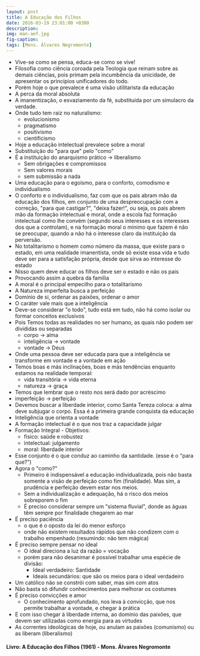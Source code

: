 ```yaml
---
layout: post
title: A Educação dos Filhos
date: 2016-03-19 23:01:00 +0300
description: 
img: man-aef.jpg
fig-caption: 
tags: [Mons. Álvares Negromonte]
---
```


* Vive-se como se pensa, educa-se como se vive!
* Filosofia como ciência coroada pela Teologia que reinam sobre as demais ciências, pois primam pela incumbência da unicidade, de apresentar os princípios unificadores do todo.
* Porém hoje o que prevalece é uma visão utilitarista da educação
* A perca da moral absoluta
* A imanentização, o esvaziamento da fé, substituída por um simulacro da verdade.
* Onde tudo tem raiz no naturalismo:
  * evolucionismo
  * pragmatismo
  * positivismo
  * cientificismo
* Hoje a educação intelectual prevalece sobre a moral
* Substituição do "para que" pelo "como"
* É a instituição do anarquismo prático -> liberalismo
  * Sem obrigações e compromissos
  * Sem valores morais
  * sem submissão a nada
* Uma educação para o egoísmo, para o conforto, comodismo e individualismo
* O conforto e o individualismo, faz com que os pais abram mão da educação dos filhos, em conjunto de uma despreocupação com a correção, "para que castigar?", "deixa fazer!", ou seja, os pais abrem mão da formação intelectual e moral, onde a escola faz formação intelectual como lhe convém (segundo seus interesses e os interesses dos que a controlam), e na formação moral o mínimo que fazem é não se preocupar, quando a não há o interesse claro da instituição da perversão.
* No totalitarismo o homem como número da massa, que existe para o estado, em uma realidade imanentista, onde só existe essa vida e tudo deve ser para a satisfação própria, desde que sirva ao interesse do estado
* Nisso quem deve educar os filhos deve ser o estado e não os pais
* Provocando assim a quebra da família
* A moral é o principal empecilho para o totalitarismo
* A Natureza imperfeita busca a perfeição
* Domínio de si, ordenar as paixões, ordenar o amor
* O caráter vale mais que a inteligência
* Deve-se considerar "o todo", tudo está em tudo, não há como isolar ou formar conceitos exclusivos
* Pois Temos todas as realidades no ser humano, as quais não podem ser divididas ou separadas
  * corpo -> alma
  * inteligência -> vontade
  * vontade -> Deus
* Onde uma pessoa deve ser educada para que a inteligência se transforme em vontade e a vontade em ação
* Temos boas e más inclinações, boas e más tendências enquanto estamos na realidade temporal:
  * vida transitória -> vida eterna
  * natureza -> graça
* Temos que lembrar que o resto nos será dado por acréscimo
* imperfeição -> perfeição
* Devemos buscar a liberdade interior, como Santa Tereza coloca: a alma deve subjugar o corpo. Essa é a primeira grande conquista da educação
* Inteligência que orienta a vontade
* A formação intelectual é o que nos traz a capacidade julgar
* Formação Integral - Objetivos:
  * físico: saúde e robustez
  * intelectual: julgamento
  * moral: liberdade interior
* Esse conjunto é o que conduz ao caminho da santidade. (esse é o "para que?")
* Agora o "como?"
  * Primeiro é indispensável a educação individualizada, pois não basta somente a visão de perfeição como fim (finalidade). Mas sim, a prudência e perfeição devem estar nos meios.
  * Sem a individualização e adequação, há o risco dos meios sobreporem o fim
  * É preciso considerar sempre um "sistema fluvial", donde as águas têm sempre por finalidade chegarem ao mar
* É preciso paciência
  * o que é o oposto da lei do menor esforço
  * onde não existem resultados rápidos que não condizem com o trabalho empenhado (resumindo: não tem mágica)
* É preciso sempre pensar no ideal
  * O ideal direciona a luz da razão = vocação
  * porém para não desanimar é possível trabalhar uma espécie de divisão:
     * Ideal verdadeiro: Santidade
     * Ideais secundários: que são os meios para o ideal verdadeiro
* Um católico não se constrói com saber, mas sim com atos
* Não basta só difundir conhecimentos para melhorar os costumes
* É preciso convicções e amor
  * O conhecimento aprofundado, nos leva à convicção, que nos permite trabalhar a vontade, e chegar à prática
* E com isso chegar à liberdade interna, ao domínio das paixões, que devem ser utilizadas como energia para as virtudes
* As correntes ideológicas de hoje, ou anulam as paixões (comunismo) ou as liberam (liberalismo)

#### Livro: A Educação dos Filhos (1961) - Mons. Álvares Negromonte ####
